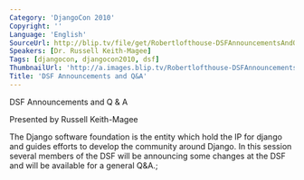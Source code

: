 ```yaml
---
Category: 'DjangoCon 2010'
Copyright: ''
Language: 'English'
SourceUrl: http://blip.tv/file/get/Robertlofthouse-DSFAnnouncementsAndQA629.ogv
Speakers: [Dr. Russell Keith-Magee]
Tags: [djangocon, djangocon2010, dsf]
ThumbnailUrl: 'http://a.images.blip.tv/Robertlofthouse-DSFAnnouncementsAndQA629-585.jpg'
Title: 'DSF Announcements and Q&A'
---
```

DSF Announcements and Q & A

Presented by Russell Keith-Magee

The Django software foundation is the entity which hold the IP for django and
guides efforts to develop the community around Django. In this session several
members of the DSF will be announcing some changes at the DSF and will be
available for a general Q&A.;

